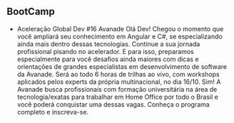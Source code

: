 ## BootCamp

- Aceleração Global Dev #16 Avanade
Olá Dev! Chegou o momento que você ampliará seu conhecimento em Angular e C#, se especializando ainda mais dentro dessas tecnologias. Continue a sua jornada profissional pisando no acelerador. E para isso, preparamos especialmente para você desafios ainda maiores com dicas e orientações de grandes especialistas em desenvolvimento de software da Avanade. Será ao todo 6 horas de trilhas ao vivo, com workshops aplicados pelos experts da própria multinacional, no dia 16/10. Sim! A Avanade busca profissionais com formação universitária na área de tecnologia/exatas para trabalhar em Home Office por todo o Brasil e você poderá conquistar uma dessas vagas. Conheça o programa completo e inscreva-se.